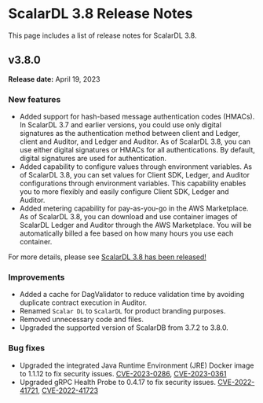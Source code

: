 # ScalarDL 3.8 Release Notes

This page includes a list of release notes for ScalarDL 3.8.

## v3.8.0

**Release date:** April 19, 2023

### New features

- Added support for hash-based message authentication codes (HMACs). In ScalarDL 3.7 and earlier versions, you could use only digital signatures as the authentication method between client and Ledger, client and Auditor, and Ledger and Auditor. As of ScalarDL 3.8, you can use either digital signatures or HMACs for all authentications. By default, digital signatures are used for authentication.
- Added capability to configure values through environment variables. As of ScalarDL 3.8, you can set values for Client SDK, Ledger, and Auditor configurations through environment variables. This capability enables you to more flexibly and easily configure Client SDK, Ledger and Auditor.
- Added metering capability for pay-as-you-go in the AWS Marketplace. As of ScalarDL 3.8, you can download and use container images of ScalarDL Ledger and Auditor through the AWS Marketplace. You will be automatically billed a fee based on how many hours you use each container.

For more details, please see [ScalarDL 3.8 has been released!](https://medium.com/scalar-engineering/scalardl-3-8-has-been-released-40ed12242d6c)

### Improvements

- Added a cache for DagValidator to reduce validation time by avoiding duplicate contract execution in Auditor.
- Renamed `Scalar DL` to `ScalarDL` for product branding purposes.
- Removed unnecessary code and files.
- Upgraded the supported version of ScalarDB from 3.7.2 to 3.8.0.

### Bug fixes

- Upgraded the integrated Java Runtime Environment (JRE) Docker image to 1.1.12 to fix security issues. [CVE-2023-0286](https://nvd.nist.gov/vuln/detail/CVE-2023-0286), [CVE-2023-0361](https://nvd.nist.gov/vuln/detail/CVE-2023-0361)
- Upgraded gRPC Health Probe to 0.4.17 to fix security issues. [CVE-2022-41721](https://nvd.nist.gov/vuln/detail/CVE-2022-41721), [CVE-2022-41723](https://nvd.nist.gov/vuln/detail/cve-2022-41723)
